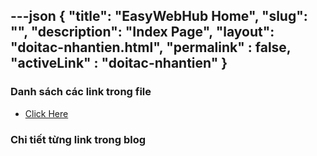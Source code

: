 ---json
{
    "title": "EasyWebHub Home",
    "slug": "",
    "description": "Index Page",
    "layout": "doitac-nhantien.html",
    "permalink" : false,
    "activeLink" : "doitac-nhantien"
}
---

### Danh sách các link trong file
- [Click Here](./blog-list.html)

### Chi tiết từng link trong blog
